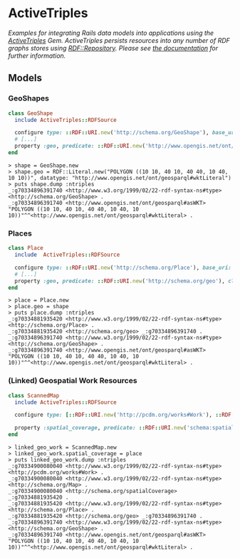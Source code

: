 # ActiveTriples
_Examples for integrating Rails data models into applications using the [ActiveTriples](https://github.com/ActiveTriples/ActiveTriples) Gem.  ActiveTriples persists resources into any number of RDF graphs stores using [RDF::Repository](https://www.rubydoc.info/github/ruby-rdf/rdf/RDF/Repository).  Please see [the documentation](https://github.com/ActiveTriples/ActiveTriples#repositories-and-persistence) for further information._

## Models

### GeoShapes
```ruby
class GeoShape
  include ActiveTriples::RDFSource

  configure type: ::RDF::URI.new('http://schema.org/GeoShape'), base_uri: 'http://institution.edu/georepository/'
  # [...]
  property :geo, predicate: ::RDF::URI.new('http://www.opengis.net/ont/geosparql#asWKT')
end
```
```
> shape = GeoShape.new
> shape.geo = RDF::Literal.new("POLYGON ((10 10, 40 10, 40 40, 10 40, 10 10))", datatype: "http://www.opengis.net/ont/geosparql#wktLiteral")
> puts shape.dump :ntriples
_:g70334896391740 <http://www.w3.org/1999/02/22-rdf-syntax-ns#type> <http://schema.org/GeoShape> .
_:g70334896391740 <http://www.opengis.net/ont/geosparql#asWKT> "POLYGON ((10 10, 40 10, 40 40, 10 40, 10 10))"^^<http://www.opengis.net/ont/geosparql#wktLiteral> .
```

### Places
```ruby
class Place
  include  ActiveTriples::RDFSource

  configure type: ::RDF::URI.new('http://schema.org/Place'), base_uri: 'http://institution.edu/georepository/'
  # [...]
  property :geo, predicate: ::RDF::URI.new('http://schema.org/geo'), class_name: 'GeoShape'
end
```
```
> place = Place.new
> place.geo = shape
> puts place.dump :ntriples
_:g70334881935420 <http://www.w3.org/1999/02/22-rdf-syntax-ns#type> <http://schema.org/Place> .
_:g70334881935420 <http://schema.org/geo> _:g70334896391740 .
_:g70334896391740 <http://www.w3.org/1999/02/22-rdf-syntax-ns#type> <http://schema.org/GeoShape> .
_:g70334896391740 <http://www.opengis.net/ont/geosparql#asWKT> "POLYGON ((10 10, 40 10, 40 40, 10 40, 10 10))"^^<http://www.opengis.net/ont/geosparql#wktLiteral> .
```

### (Linked) Geospatial Work Resources
```ruby
class ScannedMap
  include ActiveTriples::RDFSource

  configure type: [::RDF::URI.new('http://pcdm.org/works#Work'), ::RDF::URI.new('http://schema.org/Map')], base_uri: 'http://institution.edu/georepository/'

  property :spatial_coverage, predicate: ::RDF::URI.new('schema:spatialCoverage'), class_name: 'Place'
end
```
```
> linked_geo_work = ScannedMap.new
> linked_geo_work.spatial_coverage = place
> puts linked_geo_work.dump :ntriples
_:g70334900080040 <http://www.w3.org/1999/02/22-rdf-syntax-ns#type> <http://pcdm.org/works#Work> .
_:g70334900080040 <http://www.w3.org/1999/02/22-rdf-syntax-ns#type> <http://schema.org/Map> .
_:g70334900080040 <http://schema.org/spatialCoverage> _:g70334881935420 .
_:g70334881935420 <http://www.w3.org/1999/02/22-rdf-syntax-ns#type> <http://schema.org/Place> .
_:g70334881935420 <http://schema.org/geo> _:g70334896391740 .
_:g70334896391740 <http://www.w3.org/1999/02/22-rdf-syntax-ns#type> <http://schema.org/GeoShape> .
_:g70334896391740 <http://www.opengis.net/ont/geosparql#asWKT> "POLYGON ((10 10, 40 10, 40 40, 10 40, 10 10))"^^<http://www.opengis.net/ont/geosparql#wktLiteral> .
```

